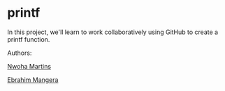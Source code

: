 # printf


In this project, we'll learn to work collaboratively using GitHub to create a printf function. 


Authors:

[Nwoha Martins](https://github.com/martinsmind)

[Ebrahim Mangera](https://github.com/EbrahimM78)
